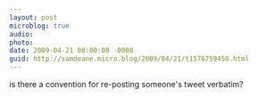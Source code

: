 ```yaml
---
layout: post
microblog: true
audio: 
photo: 
date: 2009-04-21 00:00:00 -0000
guid: http://samdeane.micro.blog/2009/04/21/t1576759450.html
---
```

is there a convention for re-posting someone's tweet verbatim?

